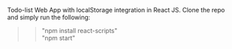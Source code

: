 Todo-list Web App with localStorage integration in React JS.
Clone the repo and simply run the following:
>> "npm install react-scripts" <br/>
>> "npm start"
